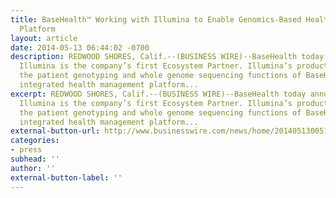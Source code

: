 ```yaml
---
title: BaseHealth™ Working with Illumina to Enable Genomics-Based Health Management
  Platform
layout: article
date: 2014-05-13 06:44:02 -0700
description: REDWOOD SHORES, Calif.--(BUSINESS WIRE)--BaseHealth today announced that
  Illumina is the company’s first Ecosystem Partner. Illumina’s products will power
  the patient genotyping and whole genome sequencing functions of BaseHealth’s new
  integrated health management platform...
excerpt: REDWOOD SHORES, Calif.--(BUSINESS WIRE)--BaseHealth today announced that
  Illumina is the company’s first Ecosystem Partner. Illumina’s products will power
  the patient genotyping and whole genome sequencing functions of BaseHealth’s new
  integrated health management platform...
external-button-url: http://www.businesswire.com/news/home/20140513005107/en
categories:
- press
subhead: ''
author: ''
external-button-label: ''
---
```

